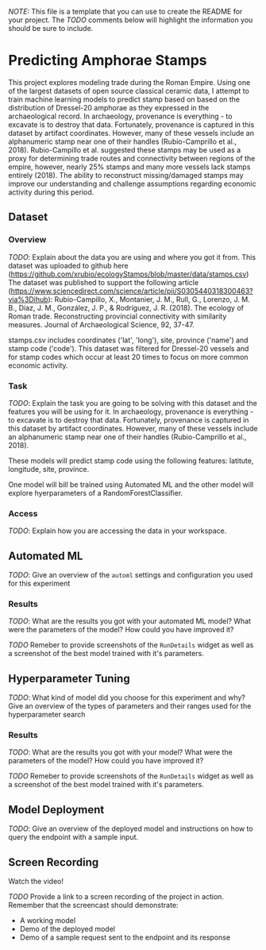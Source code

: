 *NOTE:* This file is a template that you can use to create the README for your project. The *TODO* comments below will highlight the information you should be sure to include.

# Predicting Amphorae Stamps

This project explores modeling trade during the Roman Empire.  Using one of the largest datasets of open source classical ceramic data, I attempt to train machine learning models to predict stamp based on based on the distribution of Dressel-20 amphorae as they expressed in the archaeological record.    In archaeology, provenance is everything - to excavate is to destroy that data.  Fortunately, provenance is captured in this dataset by artifact coordinates.  However, many of these vessels include an alphanumeric stamp near one of their handles (Rubio-Camprillo et al., 2018).  Rubio-Campillo et al. suggested these stamps may be used as a proxy for determining trade routes and connectivity between regions of the empire, however, nearly 25% stamps and many more vessels lack stamps entirely (2018).  The ability to reconstruct missing/damaged stamps may improve our understanding and challenge assumptions regarding economic activity during this period.

## Dataset

### Overview
*TODO*: Explain about the data you are using and where you got it from.
This dataset was uploaded to github here (https://github.com/xrubio/ecologyStamps/blob/master/data/stamps.csv)
The dataset was published to support the following article (https://www.sciencedirect.com/science/article/pii/S0305440318300463?via%3Dihub):
Rubio-Campillo, X., Montanier, J. M., Rull, G., Lorenzo, J. M. B., Díaz, J. M., González, J. P., & Rodríguez, J. R. (2018). The ecology of Roman trade. Reconstructing provincial connectivity with similarity measures. Journal of Archaeological Science, 92, 37-47.

stamps.csv includes coordinates ('lat', 'long'), site, province ('name') and stamp code ('code').
This dataset was filtered for Dressel-20 vessels and for stamp codes which occur at least 20 times to focus on more common economic activity.  

### Task
*TODO*: Explain the task you are going to be solving with this dataset and the features you will be using for it.
In archaeology, provenance is everything - to excavate is to destroy that data.  Fortunately, provenance is captured in this dataset by artifact coordinates.  However, many of these vessels include an alphanumeric stamp near one of their handles (Rubio-Camprillo et al., 2018). 


These models will predict stamp code using the following features: latitute, longitude, site, province.  

One model will bill be trained using Automated ML and the other model will explore hyerparameters of a RandomForestClassifier.  

### Access
*TODO*: Explain how you are accessing the data in your workspace.



## Automated ML
*TODO*: Give an overview of the `automl` settings and configuration you used for this experiment

### Results
*TODO*: What are the results you got with your automated ML model? What were the parameters of the model? How could you have improved it?

*TODO* Remeber to provide screenshots of the `RunDetails` widget as well as a screenshot of the best model trained with it's parameters.

## Hyperparameter Tuning
*TODO*: What kind of model did you choose for this experiment and why? Give an overview of the types of parameters and their ranges used for the hyperparameter search


### Results
*TODO*: What are the results you got with your model? What were the parameters of the model? How could you have improved it?

*TODO* Remeber to provide screenshots of the `RunDetails` widget as well as a screenshot of the best model trained with it's parameters.

## Model Deployment
*TODO*: Give an overview of the deployed model and instructions on how to query the endpoint with a sample input.

## Screen Recording
Watch the video!

*TODO* Provide a link to a screen recording of the project in action. Remember that the screencast should demonstrate:
- A working model
- Demo of the deployed  model
- Demo of a sample request sent to the endpoint and its response

